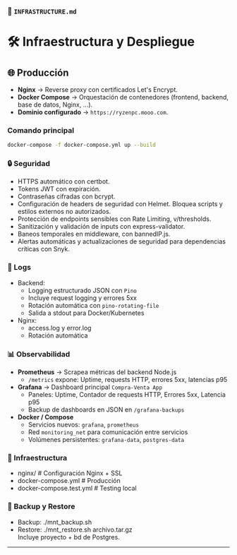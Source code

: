 ### 📄 `INFRASTRUCTURE.md`

# 🛠️ Infraestructura y Despliegue  

## 🌐 Producción  
- **Nginx** → Reverse proxy con certificados Let's Encrypt.
- **Docker Compose** → Orquestación de contenedores (frontend, backend, base de datos, Nginx, ...).
- **Dominio configurado** → `https://ryzenpc.mooo.com`.

### Comando principal  
```bash
docker-compose -f docker-compose.yml up --build
````

### 🔒 Seguridad  
- HTTPS automático con certbot.  
- Tokens JWT con expiración.  
- Contraseñas cifradas con bcrypt.  
- Configuración de headers de seguridad con Helmet. Bloquea scripts y estilos externos no autorizados.  
- Protección de endpoints sensibles con Rate Limiting, v/thresholds.  
- Sanitización y validación de inputs con express-validator.  
- Baneos temporales en middleware, con bannedIP.js.  
- Alertas automáticas y actualizaciones de seguridad para dependencias críticas con Snyk.  


### 📜 Logs  
- Backend:  
  - Logging estructurado JSON con `Pino`  
  - Incluye request logging y errores 5xx  
  - Rotación automática con `pino-rotating-file`  
  - Salida a stdout para Docker/Kubernetes  
- Nginx:  
  - access.log y error.log  
  - Rotación automática  


### 📊 Observabilidad
- **Prometheus** → Scrapea métricas del backend Node.js  
  - `/metrics` expone: Uptime, requests HTTP, errores 5xx, latencias p95  
- **Grafana** → Dashboard principal `Compra-Venta App`  
  - Paneles: Uptime, Contador de requests HTTP, Errores 5xx, Latencia p95  
  - Backup de dashboards en JSON en `/grafana-backups`  
- **Docker / Compose**  
  - Servicios nuevos: `grafana`, `prometheus`  
  - Red `monitoring_net` para comunicación entre servicios  
  - Volúmenes persistentes: `grafana-data`, `postgres-data`  


### 📂 Infraestructura  
- nginx/                      # Configuración Nginx + SSL
- docker-compose.yml          # Producción
- docker-compose.test.yml     # Testing local


### 🧰 Backup y Restore  
- Backup: ./mnt_backup.sh  
- Restore: ./mnt_restore.sh archivo.tar.gz  
Incluye proyecto + bd de Postgres.

---
